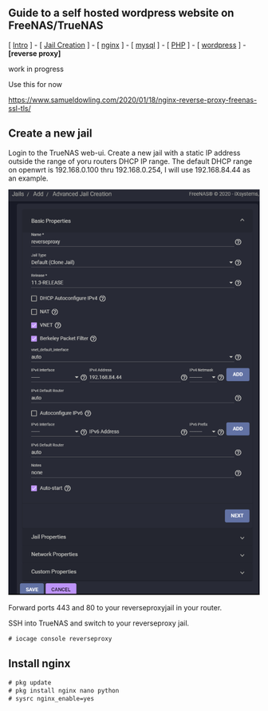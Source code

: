 ## Guide to a self hosted wordpress website on FreeNAS/TrueNAS
[ [Intro](README.md) ] - [ [Jail Creation](1_jail_creation.md) ] - [ [nginx](2_nginx.md) ] - [ [mysql](3_mysql.md) ] - [ [PHP](4_php.md) ] - [ [wordpress](5_wordpress.md) ] - **[reverse proxy]**


work in progress

Use this for now

https://www.samueldowling.com/2020/01/18/nginx-reverse-proxy-freenas-ssl-tls/


## Create a new jail

Login to the TrueNAS web-ui. Create a new jail with a static IP address outside the range of yoru routers DHCP IP range. The default DHCP range on openwrt is 192.168.0.100 thru 192.168.0.254, I will use 192.168.84.44 as an example.

![FreeNAS_Jail](images/reverseproxyjail.png)

Forward ports 443 and 80 to your reverseproxyjail in your router.

SSH into TrueNAS and switch to your reverseproxy jail.
```
# iocage console reverseproxy
```

## Install nginx
```
# pkg update
# pkg install nginx nano python
# sysrc nginx_enable=yes
```

